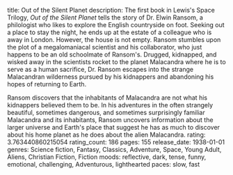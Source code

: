 title: Out of the Silent Planet
description: The first book in Lewis's Space Trilogy, *Out of the Silent Planet* tells the story of Dr. Elwin Ransom, a philologist who likes to explore the English countryside on foot.  Seeking out a place to stay the night, he ends up at the estate of a colleague who is away in London.  However, the house is not empty.  Ransom stumbles upon the plot of a megalomaniacal scientist and his collaborator, who just happens to be an old schoolmate of Ransom's.  Drugged, kidnapped, and wisked away in the scientists rocket to the planet Malacandra where he is to serve as a human sacrifice, Dr. Ransom escapes into the strange Malacandran wilderness pursued by his kidnappers and abandoning his hopes of returning to Earth.

Ransom discovers that the inhabitants of Malacandra are not what his kidnappers believed them to be.  In his adventures in the often strangely beautiful, sometimes dangerous, and sometimes surprisingly familiar Malacandra and its inhabitants, Ransom uncovers information about the larger universe and Earth's place that suggest he has as much to discover about his home planet as he does about the alien Malacandra.
rating: 3.763440860215054
rating_count: 186
pages: 155
release_date: 1938-01-01
genres: Science fiction, Fantasy, Classics, Adventure, Space, Young Adult, Aliens, Christian Fiction, Fiction
moods: reflective, dark, tense, funny, emotional, challenging, Adventurous, lighthearted
paces: slow, fast